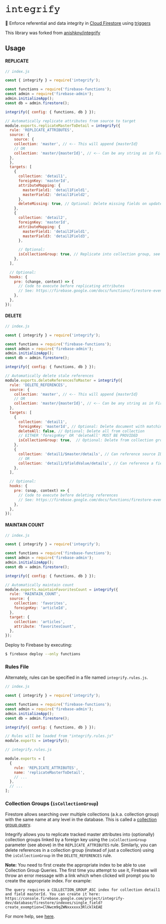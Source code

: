 # 𝚒𝚗𝚝𝚎𝚐𝚛𝚒𝚏𝚢


🤝 Enforce referential and data integrity in [Cloud Firestore](https://firebase.google.com/docs/firestore/) using [triggers](https://firebase.google.com/docs/functions/firestore-events)

This library was forked from [anishkny/integrify](https://github.com/anishkny/integrify)

## Usage

#### REPLICATE

```js
// index.js

const { integrify } = require('integrify');

const functions = require('firebase-functions');
const admin = require('firebase-admin');
admin.initializeApp();
const db = admin.firestore();

integrify({ config: { functions, db } });

// Automatically replicate attributes from source to target
module.exports.replicateMasterToDetail = integrify({
  rule: 'REPLICATE_ATTRIBUTES',
  source: {
    source: {
    collection: 'master', // <-- This will append {masterId}
    // OR
    collection: 'master/{masterId}', // <-- Can be any string as in Firebase
  },
  },
  targets: [
    {
      collection: 'detail1',
      foreignKey: 'masterId',
      attributeMapping: {
        masterField1: 'detail1Field1',
        masterField2: 'detail1Field2',
      },
      deleteMissing: true, // Optional: Delete missing fields on update, defaults to false
    },
    {
      collection: 'detail2',
      foreignKey: 'masterId',
      attributeMapping: {
        masterField1: 'detail2Field1',
        masterField3: 'detail2Field3',
      },

      // Optional:
      isCollectionGroup: true, // Replicate into collection group, see more below
    },
  ],

  // Optional:
  hooks: {
    pre: (change, context) => {
      // Code to execute before replicating attributes
      // See: https://firebase.google.com/docs/functions/firestore-events
    },
  },
});
```

#### DELETE

```js
// index.js

const { integrify } = require('integrify');

const functions = require('firebase-functions');
const admin = require('firebase-admin');
admin.initializeApp();
const db = admin.firestore();

integrify({ config: { functions, db } });

// Automatically delete stale references
module.exports.deleteReferencesToMaster = integrify({
  rule: 'DELETE_REFERENCES',
  source: {
    collection: 'master', // <-- This will append {masterId}
    // OR
    collection: 'master/{masterId}', // <-- Can be any string as in Firebase
  },
  targets: [
    {
      collection: 'detail1',
      foreignKey: 'masterId', // Optional: Delete document with matching foreign key
      deleteAll: false, // Optional: Delete all from collection
      // EITHER 'foreignKey' OR 'deleteAll' MUST BE PROVIDED
      isCollectionGroup: true,  // Optional: Delete from collection group, see more below
    },
    {
      collection: 'detail1/$master/details', // Can reference source ID, will throw error if it doesn't exist
      // OR
      collection: 'detail1/$fieldValue/details', // Can reference a field value, will throw error if it doesn't exist
    },
  ],

  // Optional:
  hooks: {
    pre: (snap, context) => {
      // Code to execute before deleting references
      // See: https://firebase.google.com/docs/functions/firestore-events
    },
  },
});
```

#### MAINTAIN COUNT

```js
// index.js

const { integrify } = require('integrify');

const functions = require('firebase-functions');
const admin = require('firebase-admin');
admin.initializeApp();
const db = admin.firestore();

integrify({ config: { functions, db } });

// Automatically maintain count
module.exports.maintainFavoritesCount = integrify({
  rule: 'MAINTAIN_COUNT',
  source: {
    collection: 'favorites',
    foreignKey: 'articleId',
  },
  target: {
    collection: 'articles',
    attribute: 'favoritesCount',
  },
});
```

Deploy to Firebase by executing:

```bash
$ firebase deploy --only functions
```

### Rules File

Alternately, rules can be specified in a file named `integrify.rules.js`.

```js
// index.js

const { integrify } = require('integrify');

const functions = require('firebase-functions');
const admin = require('firebase-admin');
admin.initializeApp();
const db = admin.firestore();

integrify({ config: { functions, db } });

// Rules will be loaded from "integrify.rules.js"
module.exports = integrify();
```

```js
// integrify.rules.js

module.exports = [
  {
    rule: 'REPLICATE_ATTRIBUTES',
    name: 'replicateMasterToDetail',
    // ...
  },
  // ...
];
```

### Collection Groups (`isCollectionGroup`)

Firestore allows searching over multiple collections (a.k.a. collection group) with the same name at any level in the database. This is called a [collection group query](https://firebase.google.com/docs/firestore/query-data/queries#collection-group-query).

Integrify allows you to replicate tracked master attributes into (optionally) collection groups linked by a foreign key using the `isCollectionGroup` parameter (see above) in the `REPLICATE_ATTRIBUTES` rule. Similarly, you can delete references in a collection group (instead of just a collection) using the `isCollectionGroup` in the `DELETE_REFERENCES` rule.

**Note:** You need to first create the appropriate index to be able to use Collection Group Queries. The first time you attempt to use it, Firebase will throw an error message with a link which when clicked will prompt you to create the appropriate index. For example:

```
The query requires a COLLECTION_GROUP_ASC index for collection detail1 and field masterId. You can create it here: https://console.firebase.google.com/project/integrify-dev/database/firestore/indexes/single_field?create_exemption=ClNwcm9qZWNxxxxxx3RlcklkEAE
```

For more help, see [here](https://firebase.google.com/docs/firestore/query-data/indexing).
